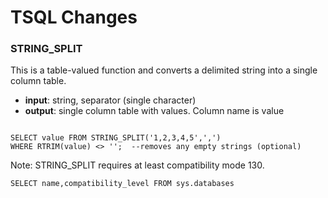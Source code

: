 # TSQL Changes

### STRING_SPLIT

This is a table-valued function and converts a delimited string into a single column table.

* **input**:      string, separator (single character)
* **output**:    single column table with values. Column name is value

```

SELECT value FROM STRING_SPLIT('1,2,3,4,5',',')
WHERE RTRIM(value) <> '';  --removes any empty strings (optional)

```

Note: STRING_SPLIT requires at least compatibility mode 130.

`SELECT name,compatibility_level FROM sys.databases `
